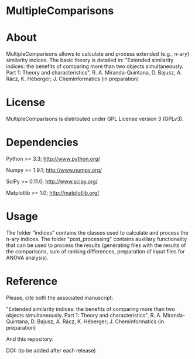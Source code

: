 # MultipleComparisons

# About
MultipleComparisons allows to calculate and process extended (e.g., n-ary) similarity indices.
The basic theory is detailed in: "Extended similarity indices: the benefits of comparing more than two objects simultaneously. Part 1: Theory and characteristics", R. A. Miranda-Quintana, D. Bajusz, A. Rácz, K. Héberger; J. Cheminformatics (in preparation)

# License
MultipleComparisons is distributed under GPL License version 3 (GPLv3).

# Dependencies
Python >= 3.3;  http://www.python.org/

Numpy >= 1.9.1;  http://www.numpy.org/

SciPy >= 0.11.0;  http://www.scipy.org/

Matplotlib >= 1.0;  http://matplotlib.org/

# Usage
The folder "indices" contains the classes used to calculate and process the n-ary indices.
The folder "post_processing" contains auxiliary functionality that can be used to process the results (generating files with the results of the
comparisons, sum of ranking differences, preparation of input files for ANOVA analysis).

# Reference
Please, cite both the associated manuscript:

"Extended similarity indices: the benefits of comparing more than two objects simultaneously. Part 1: Theory and characteristics", R. A. Miranda-Quintana, D. Bajusz, A. Rácz, K. Héberger; J. Cheminformatics (in preparation)

And this repository:

DOI: (to be added after each release)
